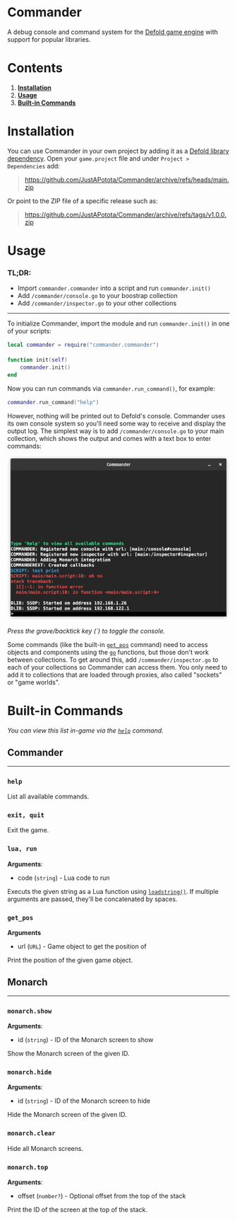 # Commander
A debug console and command system for the [Defold game engine](https://www.defold.com/) with support for popular libraries.

# Contents
1. [**Installation**](#installation)
2. [**Usage**](#usage)
3. [**Built-in Commands**](#built-in-commands)

# Installation
You can use Commander in your own project by adding it as a [Defold library dependency](https://defold.com/manuals/libraries/). Open your `game.project` file and under `Project > Dependencies` add:

> https://github.com/JustAPotota/Commander/archive/refs/heads/main.zip

Or point to the ZIP file of a specific release such as:
> https://github.com/JustAPotota/Commander/archive/refs/tags/v1.0.0.zip

# Usage
### TL;DR:
- Import `commander.commander` into a script and run `commander.init()`
- Add `/commander/console.go` to your boostrap collection
- Add `/commander/inspector.go` to your other collections

---

To initialize Commander, import the module and run `commander.init()` in one of your scripts:
```lua
local commander = require("commander.commander")

function init(self)
    commander.init()
end
```
Now you can run commands via `commander.run_command()`, for example:
```lua
commander.run_command("help")
```
However, nothing will be printed out to Defold's console. Commander uses its own console system so you'll need some way to receive and display the output log. The simplest way is to add `/commander/console.go` to your main collection, which shows the output and comes with a text box to enter commands:

![Screenshot of the built-in console](/assets/console.png)

_Press the grave/backtick key (`) to toggle the console._

Some commands (like the built-in [`get_pos`](#get_pos) command) need to access objects and components using the [`go`](https://defold.com/ref/stable/go/) functions, but those don't work between collections. To get around this, add `/commander/inspector.go` to each of your collections so Commander can access them. You only need to add it to collections that are loaded through proxies, also called "sockets" or "game worlds".

# Built-in Commands
_You can view this list in-game via the [`help`](#help) command._

## **Commander**
---
### **`help`**
List all available commands.

### **`exit`**`, quit`
Exit the game.

### **`lua`**`, run`
**Arguments**:
- code (`string`) - Lua code to run

Executs the given string as a Lua function using [`loadstring()`](https://www.lua.org/manual/5.1/manual.html#pdf-loadstring). If multiple arguments are passed, they'll be concatenated by spaces.

### **`get_pos`**
**Arguments**
- url (`URL`) - Game object to get the position of

Print the position of the given game object.

## **Monarch**
---
### **`monarch.show`**
**Arguments**:
- id (`string`) - ID of the Monarch screen to show

Show the Monarch screen of the given ID.

### **`monarch.hide`**
**Arguments**:
- id (`string`) - ID of the Monarch screen to hide

Hide the Monarch screen of the given ID.

### **`monarch.clear`**
Hide all Monarch screens.

### **`monarch.top`**
**Arguments**:
- offset (`number?`) - Optional offset from the top of the stack

Print the ID of the screen at the top of the stack.
